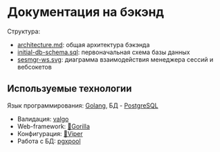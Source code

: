 # Документация на бэкэнд
Структура:

- [architecture.md](architecture.md): общая архитектура бэкэнда
- [initial-db-schema.sql](initial-db-schema.sql): первоначальная схема базы данных
- [sesmgr-ws.svg](sesmgr-ws.svg): диаграмма взаимодействия менеджера сессий и вебсокетов

## Используемые технологии

Язык программирования: [Golang](https://go.dev/), БД - [PostgreSQL](https://www.postgresql.org/)
- Валидация: [valgo](https://github.com/cohesivestack/valgo)
- Web-framework: [🦍Gorilla](https://gorilla.github.io/)
- Конфигурация: [🐍Viper](https://pkg.go.dev/github.com/dvln/viper)
- Работа с БД: [pgxpool](https://pkg.go.dev/github.com/jackc/pgx/v5@v5.5.0/pgxpool)
